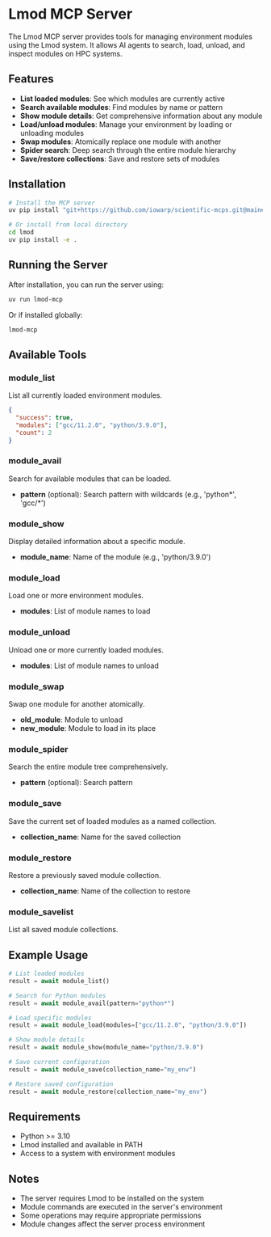 # Lmod MCP Server

The Lmod MCP server provides tools for managing environment modules using the Lmod system. It allows AI agents to search, load, unload, and inspect modules on HPC systems.

## Features

- **List loaded modules**: See which modules are currently active
- **Search available modules**: Find modules by name or pattern
- **Show module details**: Get comprehensive information about any module
- **Load/unload modules**: Manage your environment by loading or unloading modules
- **Swap modules**: Atomically replace one module with another
- **Spider search**: Deep search through the entire module hierarchy
- **Save/restore collections**: Save and restore sets of modules

## Installation

```bash
# Install the MCP server
uv pip install "git+https://github.com/iowarp/scientific-mcps.git@main#subdirectory=lmod"

# Or install from local directory
cd lmod
uv pip install -e .
```

## Running the Server

After installation, you can run the server using:

```bash
uv run lmod-mcp
```

Or if installed globally:

```bash
lmod-mcp
```

## Available Tools

### module_list
List all currently loaded environment modules.
```json
{
  "success": true,
  "modules": ["gcc/11.2.0", "python/3.9.0"],
  "count": 2
}
```

### module_avail
Search for available modules that can be loaded.
- **pattern** (optional): Search pattern with wildcards (e.g., 'python*', 'gcc/*')

### module_show
Display detailed information about a specific module.
- **module_name**: Name of the module (e.g., 'python/3.9.0')

### module_load
Load one or more environment modules.
- **modules**: List of module names to load

### module_unload
Unload one or more currently loaded modules.
- **modules**: List of module names to unload

### module_swap
Swap one module for another atomically.
- **old_module**: Module to unload
- **new_module**: Module to load in its place

### module_spider
Search the entire module tree comprehensively.
- **pattern** (optional): Search pattern

### module_save
Save the current set of loaded modules as a named collection.
- **collection_name**: Name for the saved collection

### module_restore
Restore a previously saved module collection.
- **collection_name**: Name of the collection to restore

### module_savelist
List all saved module collections.

## Example Usage

```python
# List loaded modules
result = await module_list()

# Search for Python modules
result = await module_avail(pattern="python*")

# Load specific modules
result = await module_load(modules=["gcc/11.2.0", "python/3.9.0"])

# Show module details
result = await module_show(module_name="python/3.9.0")

# Save current configuration
result = await module_save(collection_name="my_env")

# Restore saved configuration
result = await module_restore(collection_name="my_env")
```

## Requirements

- Python >= 3.10
- Lmod installed and available in PATH
- Access to a system with environment modules

## Notes

- The server requires Lmod to be installed on the system
- Module commands are executed in the server's environment
- Some operations may require appropriate permissions
- Module changes affect the server process environment